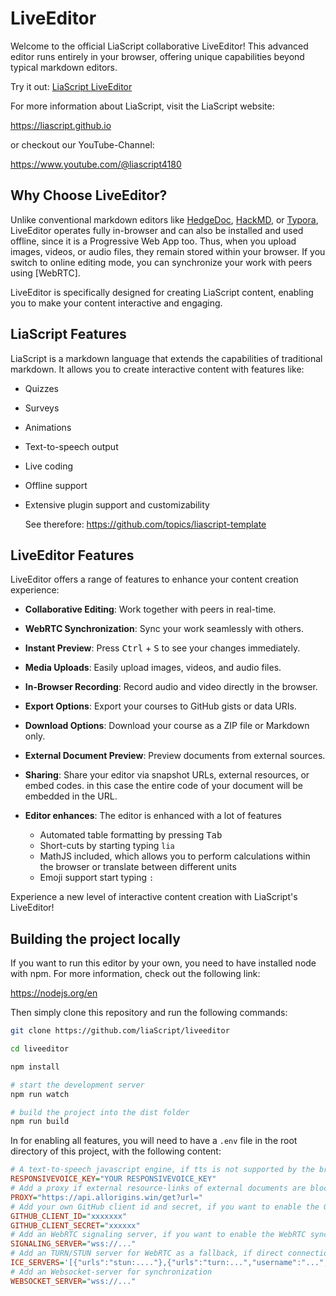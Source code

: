# LiveEditor

Welcome to the official LiaScript collaborative LiveEditor! This advanced editor runs entirely in your browser, offering unique capabilities beyond typical markdown editors.

Try it out: [LiaScript LiveEditor](https://liascript.github.io/LiveEditor/)

For more information about LiaScript, visit the LiaScript website:

https://liascript.github.io

or checkout our YouTube-Channel:

https://www.youtube.com/@liascript4180

## Why Choose LiveEditor?

Unlike conventional markdown editors like [HedgeDoc](https://hedgedoc.org), [HackMD](https://hackmd.io), or [Typora](https://typora.io/), LiveEditor operates fully in-browser and can also be installed and used offline, since it is a Progressive Web App too. Thus, when you upload images, videos, or audio files, they remain stored within your browser. If you switch to online editing mode, you can synchronize your work with peers using [WebRTC].

LiveEditor is specifically designed for creating LiaScript content, enabling you to make your content interactive and engaging.

## LiaScript Features

LiaScript is a markdown language that extends the capabilities of traditional markdown. It allows you to create interactive content with features like:

- Quizzes
- Surveys
- Animations
- Text-to-speech output
- Live coding
- Offline support
- Extensive plugin support and customizability

  See therefore: https://github.com/topics/liascript-template

## LiveEditor Features

LiveEditor offers a range of features to enhance your content creation experience:

- **Collaborative Editing**: Work together with peers in real-time.
- **WebRTC Synchronization**: Sync your work seamlessly with others.
- **Instant Preview**: Press <kbd>Ctrl</kbd> + <kbd>S</kbd> to see your changes immediately.
- **Media Uploads**: Easily upload images, videos, and audio files.
- **In-Browser Recording**: Record audio and video directly in the browser.
- **Export Options**: Export your courses to GitHub gists or data URIs.
- **Download Options**: Download your course as a ZIP file or Markdown only.
- **External Document Preview**: Preview documents from external sources.
- **Sharing**: Share your editor via snapshot URLs, external resources, or embed codes.
  in this case the entire code of your document will be embedded in the URL.
- **Editor enhances**: The editor is enhanced with a lot of features

  - Automated table formatting by pressing <kbd>Tab</kbd>
  - Short-cuts by starting typing `lia`
  - MathJS included, which allows you to perform calculations within the browser or translate between different units
  - Emoji support start typing `:`

Experience a new level of interactive content creation with LiaScript's LiveEditor!

## Building the project locally

If you want to run this editor by your own, you need to have installed node with npm.
For more information, check out the following link:

https://nodejs.org/en

Then simply clone this repository and run the following commands:

```bash
git clone https://github.com/liaScript/liveeditor

cd liveeditor

npm install

# start the development server
npm run watch

# build the project into the dist folder
npm run build
```

In for enabling all features, you will need to have a `.env` file in the root directory of this project, with the following content:

```ini
# A text-to-speech javascript engine, if tts is not supported by the browser
RESPONSIVEVOICE_KEY="YOUR RESPONSIVEVOICE_KEY"
# Add a proxy if external resource-links of external documents are blocked by CORS
PROXY="https://api.allorigins.win/get?url="
# Add your own GitHub client id and secret, if you want to enable the GitHub export
GITHUB_CLIENT_ID="xxxxxxx"
GITHUB_CLIENT_SECRET="xxxxxx"
# Add an WebRTC signaling server, if you want to enable the WebRTC synchronization
SIGNALING_SERVER="wss://..."
# Add an TURN/STUN server for WebRTC as a fallback, if direct connections are not possible
ICE_SERVERS='[{"urls":"stun:...."},{"urls":"turn:...","username":"...","credential":"...}, ...]'
# Add an Websocket-server for synchronization
WEBSOCKET_SERVER="wss://..."
```
